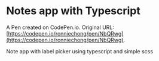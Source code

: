 # Notes app with Typescript

A Pen created on CodePen.io. Original URL: [https://codepen.io/ronniechong/pen/NbQRwg](https://codepen.io/ronniechong/pen/NbQRwg).

Note app with label picker using typescript and simple scss